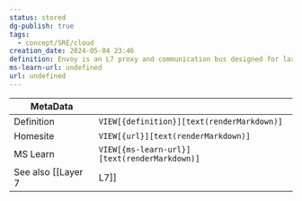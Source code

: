 ```yaml
---
status: stored
dg-publish: true
tags:
  - concept/SRE/cloud
creation_date: 2024-05-04 23:46
definition: Envoy is an L7 proxy and communication bus designed for large modern service oriented architectures.
ms-learn-url: undefined
url: undefined
---
```


| MetaData   |                                              |
| ---------- | -------------------------------------------- |
| Definition | `VIEW[{definition}][text(renderMarkdown)]`   |
| Homesite   | `VIEW[{url}][text(renderMarkdown)]`          |
| MS Learn   | `VIEW[{ms-learn-url}][text(renderMarkdown)]` |
See also [[Layer 7|L7]]
